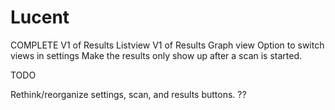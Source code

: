 # Lucent
COMPLETE
V1 of Results Listview
V1 of Results Graph view
Option to switch views in settings
Make the results only show up after a scan is started. 

TODO


Rethink/reorganize settings, scan, and results buttons. ??


